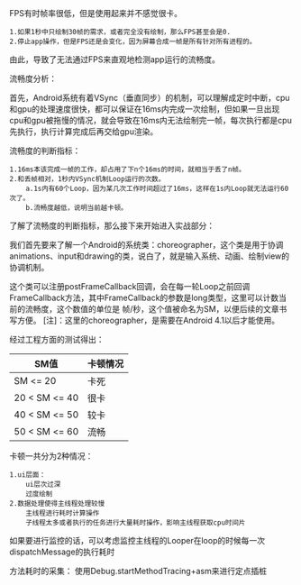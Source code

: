 FPS有时帧率很低，但是使用起来并不感觉很卡。

    1.如果1秒中只绘制30帧的需求，或者完全没有绘制，那么FPS甚至会是0.
    2.停止app操作，但是FPS还是会变化，因为屏幕合成一帧是所有针对所有进程的。

由此，导致了无法通过FPS来直观地检测app运行的流畅度。

流畅度分析：

首先，Android系统有着VSync（垂直同步）的机制，可以理解成定时中断，cpu和gpu的处理速度很快，都可以保证在16ms内完成一次绘制，但如果一旦出现cpu和gpu被拖慢的情况，就会导致在16ms内无法绘制完一帧，每次执行都是cpu先执行，执行计算完成后再交给gpu渲染。

流畅度的判断指标：

    1.16ms本该完成一帧的工作，却占用了下n个16ms的时间，就相当于丢了n帧。
    2.和丢帧相对，1秒内VSync机制Loop运行的次数。
        a.1s内有60个Loop，因为某几次工作时间超过了16ms，这样在1s内Loop就无法运行60次了。
        b.流畅度越低，说明当前越卡顿。


了解了流畅度的判断指标，那么接下来开始进入实战部分：

我们首先要来了解一个Android的系统类：choreographer，这个类是用于协调animations、input和drawing的类，说白了，就是输入系统、动画、绘制view的协调机制。

这个类可以注册postFrameCallback回调，会在每一轮Loop之前回调FrameCallback方法，其中FrameCallback的参数是long类型，这里可以计数当前的流畅度，这个数值的单位是 帧/秒，这个值被命名为SM，以便后续的文章书写方便。
[注]：这里的choreographer，是需要在Android 4.1以后才能使用。

经过工程方面的测试得出：

|SM值|卡顿情况|
|---|---|
|SM <= 20|卡死|
|20 < SM <= 40|很卡|
|40 < SM <= 50|较卡|
|50 < SM <= 60|流畅|


卡顿一共分为2种情况：

    1.ui层面：
        ui层次过深
        过度绘制 
    2.数据处理使得主线程处理较慢
        主线程进行耗时计算操作
        子线程太多或者执行的任务进行大量耗时操作，影响主线程获取cpu时间片


如果要进行监控的话，可以考虑监控主线程的Looper在loop的时候每一次dispatchMessage的执行耗时

方法耗时的采集：
使用Debug.startMethodTracing+asm来进行定点插桩